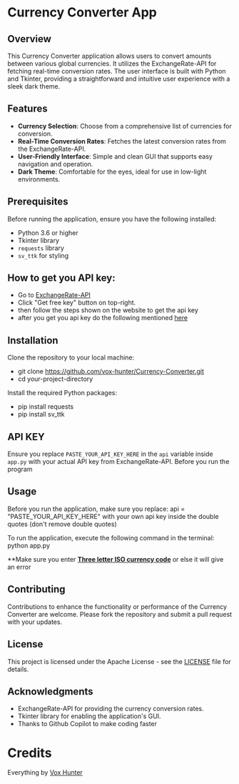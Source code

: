 # Currency Converter App

## Overview
This Currency Converter application allows users to convert amounts between various global currencies. It utilizes the ExchangeRate-API for fetching real-time conversion rates. The user interface is built with Python and Tkinter, providing a straightforward and intuitive user experience with a sleek dark theme.

## Features
- **Currency Selection**: Choose from a comprehensive list of currencies for conversion.
- **Real-Time Conversion Rates**: Fetches the latest conversion rates from the ExchangeRate-API.
- **User-Friendly Interface**: Simple and clean GUI that supports easy navigation and operation.
- **Dark Theme**: Comfortable for the eyes, ideal for use in low-light environments.

## Prerequisites
Before running the application, ensure you have the following installed:
- Python 3.6 or higher
- Tkinter library
- `requests` library
- `sv_ttk` for styling

## How to get you API key:
- Go to [ExchangeRate-API](https://www.exchangerate-api.com/)
- Click "Get free key" button on top-right.
- then follow the steps shown on the website to get the api key
- after you get you api key do the following mentioned [here](#API-KEY)

## Installation

Clone the repository to your local machine:

- git clone https://github.com/vox-hunter/Currency-Converter.git
- cd your-project-directory

Install the required Python packages:

- pip install requests
- pip install sv_ttk

## API KEY
Ensure you replace `PASTE_YOUR_API_KEY_HERE` in the `api` variable inside `app.py` with your actual API key from ExchangeRate-API. Before you run the program


## Usage

Before you run the application, make sure you replace:
api = "PASTE_YOUR_API_KEY_HERE" with your own api key inside the double quotes (don't remove double quotes)

To run the application, execute the following command in the terminal:
python app.py

**Make sure you enter [**Three letter ISO currency code**](https://en.wikipedia.org/wiki/ISO_4217) or else it will give an error

## Contributing

Contributions to enhance the functionality or performance of the Currency Converter are welcome. Please fork the repository and submit a pull request with your updates.

## License

This project is licensed under the Apache License - see the [LICENSE](https://github.com/vox-hunter/Currency-Converter/blob/main/LICENSE) file for details.

## Acknowledgments

- ExchangeRate-API for providing the currency conversion rates.
- Tkinter library for enabling the application's GUI.
- Thanks to Github Copilot to make coding faster

# Credits
Everything by [Vox Hunter](https://github.com/vox-hunter/)

